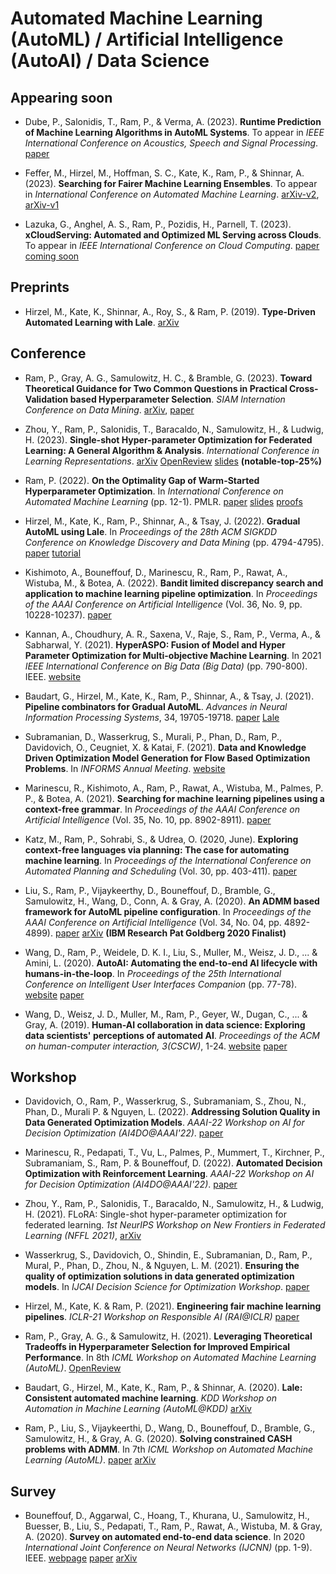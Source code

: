 # Automated Machine Learning (AutoML) / Artificial Intelligence (AutoAI) / Data Science

## Appearing soon

- Dube, P., Salonidis, T., Ram, P., & Verma, A. (2023). **Runtime Prediction of Machine Learning Algorithms in AutoML Systems**. To appear in *IEEE International Conference on Acoustics, Speech and Signal Processing*. [paper](https://ieeexplore.ieee.org/abstract/document/10097073)

- Feffer, M., Hirzel, M., Hoffman, S. C., Kate, K., Ram, P., & Shinnar, A. (2023). **Searching for Fairer Machine Learning Ensembles**. To appear in *International Conference on Automated Machine Learning*. [arXiv-v2](https://arxiv.org/pdf/2210.05594.pdf), [arXiv-v1](https://arxiv.org/pdf/2202.00751.pdf)

- Lazuka, G., Anghel, A. S., Ram, P., Pozidis, H., Parnell, T. (2023). **xCloudServing: Automated and Optimized ML Serving across Clouds**. To appear in *IEEE International Conference on Cloud Computing*. [paper coming soon](./tbd.md)


## Preprints

- Hirzel, M., Kate, K., Shinnar, A., Roy, S., & Ram, P. (2019). **Type-Driven Automated Learning with Lale**. [arXiv](https://arxiv.org/pdf/1906.03957.pdf)


## Conference

- Ram, P., Gray, A. G., Samulowitz, H. C., & Bramble, G. (2023). **Toward Theoretical Guidance for Two Common Questions in Practical Cross-Validation based Hyperparameter Selection**. *SIAM Internation Conference on Data Mining*. [arXiv](https://arxiv.org/pdf/2301.05131.pdf), [paper](https://epubs.siam.org/doi/10.1137/1.9781611977653.ch90)

- Zhou, Y., Ram, P., Salonidis, T., Baracaldo, N., Samulowitz, H., & Ludwig, H. (2023). **Single-shot Hyper-parameter Optimization for Federated Learning: A General Algorithm & Analysis**. *International Conference in Learning Representations*. [arXiv](https://arxiv.org/pdf/2202.08338.pdf) [OpenReview](https://openreview.net/forum?id=3RhuF8foyPW) [slides](./papers/2023/ZRSBSL_ICLR23.slides.pdf) **(notable-top-25%)**

- Ram, P. (2022). **On the Optimality Gap of Warm-Started Hyperparameter Optimization**. In *International Conference on Automated Machine Learning* (pp. 12-1). PMLR. [paper](https://proceedings.mlr.press/v188/ram22a/ram22a.pdf) [slides](./papers/2022/R_AutoML22.slides.pdf) [proofs](./papers/2022/R_AutoML22.paper.pdf)

- Hirzel, M., Kate, K., Ram, P., Shinnar, A., & Tsay, J. (2022). **Gradual AutoML using Lale**. In *Proceedings of the 28th ACM SIGKDD Conference on Knowledge Discovery and Data Mining* (pp. 4794-4795). [paper](http://hirzels.com/martin/papers/kdd22-tutorial-lale.pdf) [tutorial](https://github.com/IBM/lale/tree/master/examples/kdd22)

- Kishimoto, A., Bouneffouf, D., Marinescu, R., Ram, P., Rawat, A., Wistuba, M., & Botea, A. (2022). **Bandit limited discrepancy search and application to machine learning pipeline optimization**. In *Proceedings of the AAAI Conference on Artificial Intelligence* (Vol. 36, No. 9, pp. 10228-10237). [paper](https://ojs.aaai.org/index.php/AAAI/article/view/21263)


- Kannan, A., Choudhury, A. R., Saxena, V., Raje, S., Ram, P., Verma, A., & Sabharwal, Y. (2021). **HyperASPO: Fusion of Model and Hyper Parameter Optimization for Multi-objective Machine Learning**. In 2021 *IEEE International Conference on Big Data (Big Data)* (pp. 790-800). IEEE. [website](https://ieeexplore.ieee.org/abstract/document/9671604)

- Baudart, G., Hirzel, M., Kate, K., Ram, P., Shinnar, A., & Tsay, J. (2021). **Pipeline combinators for Gradual AutoML**. *Advances in Neural Information Processing Systems*, 34, 19705-19718. [paper](https://proceedings.neurips.cc/paper/2021/hash/a3b36cb25e2e0b93b5f334ffb4e4064e-Abstract.html) [Lale](https://github.com/IBM/lale)

- Subramanian, D., Wasserkrug, S., Murali, P., Phan, D., Ram, P., Davidovich, O., Ceugniet, X. & Katai, F. (2021). **Data and Knowledge Driven Optimization Model Generation for Flow Based Optimization Problems**. In *INFORMS Annual Meeting*. [website](https://research.ibm.com/publications/data-and-knowledge-driven-optimization-model-generation-for-flow-based-optimization-problems)

- Marinescu, R., Kishimoto, A., Ram, P., Rawat, A., Wistuba, M., Palmes, P. P., & Botea, A. (2021). **Searching for machine learning pipelines using a context-free grammar**. In *Proceedings of the AAAI Conference on Artificial Intelligence* (Vol. 35, No. 10, pp. 8902-8911). [paper](https://ojs.aaai.org/index.php/AAAI/article/view/17077)

- Katz, M., Ram, P., Sohrabi, S., & Udrea, O. (2020, June). **Exploring context-free languages via planning: The case for automating machine learning**. In *Proceedings of the International Conference on Automated Planning and Scheduling* (Vol. 30, pp. 403-411). [paper](https://ojs.aaai.org/index.php/ICAPS/article/view/6686)

- Liu, S., Ram, P., Vijaykeerthy, D., Bouneffouf, D., Bramble, G., Samulowitz, H., Wang, D., Conn, A. & Gray, A. (2020). **An ADMM based framework for AutoML pipeline configuration**. In *Proceedings of the AAAI Conference on Artificial Intelligence* (Vol. 34, No. 04, pp. 4892-4899). [paper](https://ojs.aaai.org/index.php/AAAI/article/view/5926) [arXiv](https://arxiv.org/pdf/1905.00424.pdf) **(IBM Research Pat Goldberg 2020 Finalist)**

- Wang, D., Ram, P., Weidele, D. K. I., Liu, S., Muller, M., Weisz, J. D., ... & Amini, L. (2020). **AutoAI: Automating the end-to-end AI lifecycle with humans-in-the-loop**. In *Proceedings of the 25th International Conference on Intelligent User Interfaces Companion* (pp. 77-78). [website](https://dl.acm.org/doi/abs/10.1145/3379336.3381474) [paper](https://www.researchgate.net/profile/Dakuo-Wang/publication/339914192_AutoAI_Automating_the_End-to-End_AI_Lifecycle_with_Humans-in-the-Loop/links/606ad1eb458515614d364c65/AutoAI-Automating-the-End-to-End-AI-Lifecycle-with-Humans-in-the-Loop.pdf)

- Wang, D., Weisz, J. D., Muller, M., Ram, P., Geyer, W., Dugan, C., ... & Gray, A. (2019). **Human-AI collaboration in data science: Exploring data scientists' perceptions of automated AI**. *Proceedings of the ACM on human-computer interaction, 3(CSCW)*, 1-24. [website](https://dl.acm.org/doi/abs/10.1145/3359313) [paper](https://arxiv.org/pdf/1909.02309.pdf)


## Workshop

- Davidovich, O., Ram, P., Wasserkrug, S., Subramaniam, S., Zhou, N., Phan, D., Murali P. & Nguyen, L. (2022). **Addressing Solution Quality in Data Generated Optimization Models**. *AAAI-22 Workshop on AI for Decision Optimization (AI4DO@AAAI'22)*. [paper](https://research.ibm.com/haifa/Workshops/AAAI-22-AI4DO/PDF/Addressing%20Solution%20Quality%20in%20Data%20Generated%20Optimization%20Models.pdf)

- Marinescu, R., Pedapati, T., Vu, L., Palmes, P., Mummert, T., Kirchner, P., Subramaniam, S., Ram, P. & Bouneffouf, D. (2022). **Automated Decision Optimization with Reinforcement Learning**.  *AAAI-22 Workshop on AI for Decision Optimization (AI4DO@AAAI'22)*. [paper](https://research.ibm.com/haifa/Workshops/AAAI-22-AI4DO/PDF/Automated%20Decision%20Optimization%20with%20Reinforcement%20Learning.pdf)

- Zhou, Y., Ram, P., Salonidis, T., Baracaldo, N., Samulowitz, H., & Ludwig, H. (2021). FLoRA: Single-shot hyper-parameter optimization for federated learning. *1st NeurIPS Workshop on New Frontiers in Federated Learning (NFFL 2021)*, [arXiv](https://arxiv.org/pdf/2112.08524.pdf)

- Wasserkrug, S., Davidovich, O., Shindin, E., Subramanian, D., Ram, P., Mural, P., Phan, D., Zhou, N., & Nguyen, L. M. (2021). **Ensuring the quality of optimization solutions in data generated optimization models**. In *IJCAI Decision Science for Optimization Workshop*. [paper](https://lamnguyen-mltd.github.io/files/DSO-IJCAI-2021.pdf)

- Hirzel, M., Kate, K. & Ram, P. (2021). **Engineering fair machine learning pipelines**. *ICLR-21 Workshop on Responsible AI (RAI@ICLR)* [paper](http://hirzels.com/martin/papers/rai21-fairness.pdf)

- Ram, P., Gray, A. G., & Samulowitz, H. (2021). **Leveraging Theoretical Tradeoffs in Hyperparameter Selection for Improved Empirical Performance**. In 8th *ICML Workshop on Automated Machine Learning (AutoML)*. [OpenReview](https://openreview.net/forum?id=X9TZZpnALW)

- Baudart, G., Hirzel, M., Kate, K., Ram, P., & Shinnar, A. (2020). **Lale: Consistent automated machine learning**. *KDD Workshop on Automation in Machine Learning (AutoML@KDD)* [arXiv](https://arxiv.org/pdf/2007.01977.pdf)

- Ram, P., Liu, S., Vijaykeerthi, D., Wang, D., Bouneffouf, D., Bramble, G., Samulowitz, H., & Gray, A. G. (2020). **Solving constrained CASH problems with ADMM**. In 7th *ICML Workshop on Automated Machine Learning (AutoML)*. [paper](https://www.automl.org/wp-content/uploads/2020/07/AutoML_2020_paper_28.pdf) [arXiv](https://arxiv.org/pdf/2006.09635.pdf)

## Survey

- Bouneffouf, D., Aggarwal, C., Hoang, T., Khurana, U., Samulowitz, H., Buesser, B., Liu, S., Pedapati, T., Ram, P., Rawat, A., Wistuba, M. & Gray, A. (2020). **Survey on automated end-to-end data science**. In 2020 *International Joint Conference on Neural Networks (IJCNN)* (pp. 1-9). IEEE. [webpage](https://ieeexplore.ieee.org/abstract/document/9207453) [paper](https://www.researchgate.net/profile/Djallel-Bouneffouf/publication/343263430_Survey_on_Automated_End-to-End_Data_Science/links/5fa184b4458515b7cfb5f180/Survey-on-Automated-End-to-End-Data-Science.pdf) [arXiv](https://arxiv.org/pdf/1910.14436.pdf)
